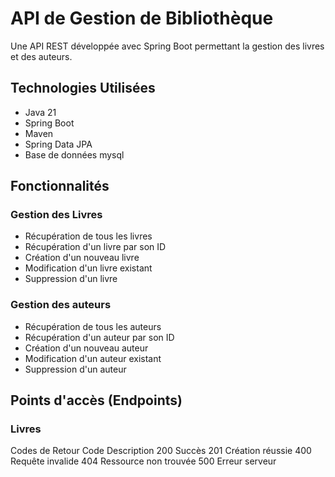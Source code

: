 # API de Gestion de Bibliothèque

Une API REST développée avec Spring Boot permettant la gestion des livres et des auteurs.

## Technologies Utilisées

- Java 21
- Spring Boot
- Maven
- Spring Data JPA
- Base de données mysql

## Fonctionnalités

### Gestion des Livres

- Récupération de tous les livres
- Récupération d'un livre par son ID
- Création d'un nouveau livre
- Modification d'un livre existant
- Suppression d'un livre

### Gestion des auteurs

- Récupération de tous les auteurs
- Récupération d'un auteur par son ID
- Création d'un nouveau auteur
- Modification d'un auteur existant
- Suppression d'un auteur

## Points d'accès (Endpoints)

### Livres

Codes de Retour
Code
Description
200
Succès
201
Création réussie
400
Requête invalide
404
Ressource non trouvée
500
Erreur serveur

